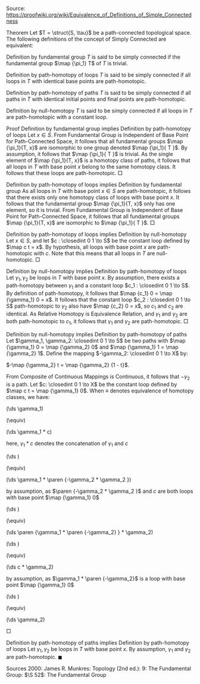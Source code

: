 # 

Source: https://proofwiki.org/wiki/Equivalence_of_Definitions_of_Simple_Connectedness



Theorem
Let $T = \struct{S, \tau}$ be a path-connected topological space.
The following definitions of the concept of Simply Connected are equivalent:

Definition by fundamental group
$T$ is said to be simply connected if the fundamental group $\map {\pi_1} T$ of $T$ is trivial.


Definition by path-homotopy of loops
$T$ is said to be simply connected if all loops in $T$ with identical base points are path-homotopic.


Definition by path-homotopy of paths
$T$ is said to be simply connected if all paths in $T$ with identical initial points and final points are path-homotopic.


Definition by null-homotopy
$T$ is said to be simply connected if all loops in $T$ are path-homotopic with a constant loop.


Proof
Definition by fundamental group implies Definition by path-homotopy of loops
Let $x \in S$.
From Fundamental Group is Independent of Base Point for Path-Connected Space, it follows that all fundamental groups $\map {\pi_1}{T, x}$ are isomorphic to one group denoted $\map {\pi_1}{ T }$.
By assumption, it follows that $\map {\pi_1}{ T }$ is trivial.
As the single element of $\map {\pi_1}{T, x}$ is a homotopy class of paths, it follows that all loops in $T$ with base point $x$ belong to the same homotopy class.
It follows that these loops are path-homotopic.
$\Box$

Definition by path-homotopy of loops implies Definition by fundamental group
As all loops in $T$ with base point $x \in S$ are path-homotopic, it follows that there exists only one homotopy class of loops with base point $x$.
It follows that the fundamental group $\map {\pi_1}{T, x}$ only has one element, so it is trivial.
From Fundamental Group is Independent of Base Point for Path-Connected Space, it follows that all fundamental groups $\map {\pi_1}{T, x}$ are isomorphic to $\map {\pi_1}{ T }$.
$\Box$


Definition by path-homotopy of loops implies Definition by null-homotopy
Let $x \in S$, and let $c : \closedint 0 1 \to S$ be the constant loop defined by $\map c t = x$.
By hypothesis, all loops with base point $x$ are path-homotopic with $c$.
Note that this means that all loops in $T$ are null-homotopic.
$\Box$

Definition by null-homotopy implies Definition by path-homotopy of loops
Let $\gamma_1 , \gamma_2$ be loops in $T$ with base point $x$.
By assumption, there exists a path-homotopy between $\gamma_1$ and a constant loop $c_1 : \closedint 0 1 \to S$.
By definition of path-homotopy, it follows that $\map {c_1} 0 = \map {\gamma_1} 0 = x$.
It follows that the constant loop $c_2 : \closedint 0 1 \to S$ path-homotopic to $\gamma_2$ also have $\map {c_2} 0 = x$, so $c_1$ and $c_2$ are identical.
As Relative Homotopy is Equivalence Relation, and $\gamma_1$ and $\gamma_2$ are both path-homotopic to $c_1$, it follows that $\gamma_1$ and $\gamma_2$ are path-homotopic.
$\Box$


Definition by null-homotopy implies Definition by path-homotopy of paths
Let $\gamma_1, \gamma_2: \closedint 0 1 \to S$ be two paths with $\map {\gamma_1} 0 = \map {\gamma_2} 0$ and $\map {\gamma_1} 1 = \map {\gamma_2} 1$.
Define the mapping $-\gamma_2: \closedint 0 1 \to X$ by:

$-\map {\gamma_2} t = \map {\gamma_2} {1 - t}$.

From Composite of Continuous Mappings is Continuous, it follows that $-\gamma_2$ is a path.
Let $c: \closedint 0 1 \to X$ be the constant loop defined by $\map c t = \map {\gamma_1} 0$.
When $\equiv$ denotes equivalence of homotopy classes, we have:














\(\ds \gamma_1\)

\(\equiv\)







\(\ds \gamma_1 * c\)





here, $\gamma_1 * c$ denotes the concatenation of $\gamma_1$ and $c$














\(\ds \)

\(\equiv\)







\(\ds \gamma_1 * \paren {-\gamma_2 * \gamma_2 }\)





by assumption, as $\paren {-\gamma_2 * \gamma_2 }$ and $c$ are both loops with base point $\map {\gamma_1} 0$














\(\ds \)

\(\equiv\)







\(\ds \paren {\gamma_1 * \paren {-\gamma_2} } * \gamma_2\)




















\(\ds \)

\(\equiv\)







\(\ds c * \gamma_2\)





by assumption, as $\gamma_1 * \paren {-\gamma_2}$ is a loop with base point $\map {\gamma_1} 0$














\(\ds \)

\(\equiv\)







\(\ds \gamma_2\)









$\Box$


Definition by path-homotopy of paths implies Definition by path-homotopy of loops
Let $\gamma_1 , \gamma_2$ be loops in $T$ with base point $x$.
By assumption, $\gamma_1$ and $\gamma_2$ are path-homotopic.
$\blacksquare$


Sources
2000: James R. Munkres: Topology (2nd ed.): $9$: The Fundamental Group: $\S 52$: The Fundamental Group




